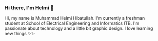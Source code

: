 ### Hi there, I'm Helmi 👋
Hi, my name is Muhammad Helmi Hibatullah. I'm currently a freshman student at School of Electrical Engineering and Informatics ITB. I'm passionate about technology and a little bit graphic design. I love learning new things :sparkles::sparkles:
